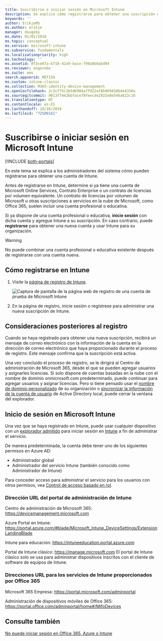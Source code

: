 ```yaml
---
title: Suscribirse o iniciar sesión en Microsoft Intune
description: Se explica cómo registrarse para obtener una suscripción de Microsoft Intune o cómo iniciar sesión para comenzar una suscripción.
keywords: ''
author: ErikjeMS
ms.author: erikje
manager: dougeby
ms.date: 01/02/2018
ms.topic: conceptual
ms.service: microsoft-intune
ms.subservice: fundamentals
ms.localizationpriority: high
ms.technology: ''
ms.assetid: 0f3ce07a-b718-42a9-bace-f99a8b8abd94
ms.reviewer: angerobe
ms.suite: ems
search.appverid: MET150
ms.custom: intune-classic
ms.collection: M365-identity-device-management
ms.openlocfilehash: 2c3cf75c1b5d6984a7f922af8b969458b4e4336e
ms.sourcegitcommit: 9013f7442bbface78feecde2922e8e546a622c16
ms.translationtype: HT
ms.contentlocale: es-ES
ms.lasthandoff: 10/16/2019
ms.locfileid: "72509161"
---
```

# <a name="sign-up-or-sign-in-to-microsoft-intune"></a>Suscribirse o iniciar sesión en Microsoft Intune

[!INCLUDE [both-portals](../../intune-classic/includes/note-for-both-portals.md)]

En este tema se explica a los administradores del sistema cómo pueden registrarse para obtener una cuenta de Intune.

Antes de registrarse en Intune, determine si ya tiene una cuenta de Microsoft Online Services, Contrato Enterprise o un contrato de licencias por volumen equivalente. Un contrato de licencias por volumen de Microsoft u otras suscripciones a servicios en la nube de Microsoft, como Office 365, suelen incluir una cuenta profesional o educativa.

Si ya dispone de una cuenta profesional o educativa, **inicie sesión** con dicha cuenta y agregue Intune a su suscripción. En caso contrario, puede **registrarse** para obtener una nueva cuenta y usar Intune para su organización.

>[!WARNING]
>No puede combinar una cuenta profesional o educativa existente después de registrarse con una cuenta nueva.

## <a name="how-to-sign-up-for-intune"></a>Cómo registrarse en Intune

1. Visite la [página de registro de Intune](https://admin.microsoft.com/Signup/Signup.aspx?OfferId=40BE278A-DFD1-470a-9EF7-9F2596EA7FF9&dl=INTUNE_A&ali=1#0%20).

   ![Captura de pantalla de la página web de registro de una cuenta de prueba de Microsoft Intune](./media/account-sign-up/account-sign-up-site.png)

2. En la página de registro, inicie sesión o regístrese para administrar una nueva suscripción de Intune.

## <a name="post-sign-up-considerations"></a>Consideraciones posteriores al registro
Cuando se haya registrado para obtener una nueva suscripción, recibirá un mensaje de correo electrónico con la información de la cuenta en la dirección de correo electrónico que haya proporcionado durante el proceso de registro. Este mensaje confirma que la suscripción está activa.

Una vez concluido el proceso de registro, se le dirigirá al Centro de administración de Microsoft 365, desde el que se pueden agregar usuarios y asignarles licencias. Si solo dispone de cuentas basadas en la nube con el nombre de dominio onmicrosoft.com predeterminado, puede continuar para agregar usuarios y asignar licencias. Pero si tiene pensado usar el [nombre de dominio personalizado](custom-domain-name-configure.md) de su organización o [sincronizar la información de la cuenta de usuario](users-add.md#sync-active-directory-and-add-users-to-intune) de Active Directory local, puede cerrar la ventana del explorador.

## <a name="sign-in-to-microsoft-intune"></a>Inicio de sesión en Microsoft Intune
Una vez que se haya registrado en Intune, puede usar cualquier dispositivo con un [explorador admitido](supported-devices-browsers.md#intune-supported-web-browsers) para iniciar sesión en [Intune](https://go.microsoft.com/fwlink/?linkid=2090973) a fin de administrar el servicio.

De manera predeterminada, la cuenta debe tener uno de los siguientes permisos en Azure AD:
- Administrador global
- Administrador del servicio Intune (también conocido como Administrador de Intune)

Para conceder acceso para administrar el servicio para los usuarios con otros permisos, vea [Control de acceso basado en rol](role-based-access-control.md).

### <a name="intune-admin-portal-url"></a>Dirección URL del portal de administración de Intune

Centro de administración de Microsoft 365: https://devicemanagement.microsoft.com

Azure Portal en Intune: https://portal.azure.com/#blade/Microsoft_Intune_DeviceSettings/ExtensionLandingBlade

Intune para educación: https://intuneeducation.portal.azure.com

Portal de Intune clásico: https://manage.microsoft.com El portal de Intune clásico solo se usa para administrar dispositivos inscritos con el cliente de software de equipos de Intune.

### <a name="urls-for-intune-services-provided-by-office-365"></a>Direcciones URL para los servicios de Intune proporcionados por Office 365

Microsoft 365 Empresa: https://portal.microsoft.com/adminportal

Administración de dispositivos móviles de Office 365: https://portal.office.com/adminportal/home#/MifoDevices

## <a name="see-also"></a>Consulte también
[No puede iniciar sesión en Office 365, Azure o Intune](https://support.microsoft.com/help/2412085)
